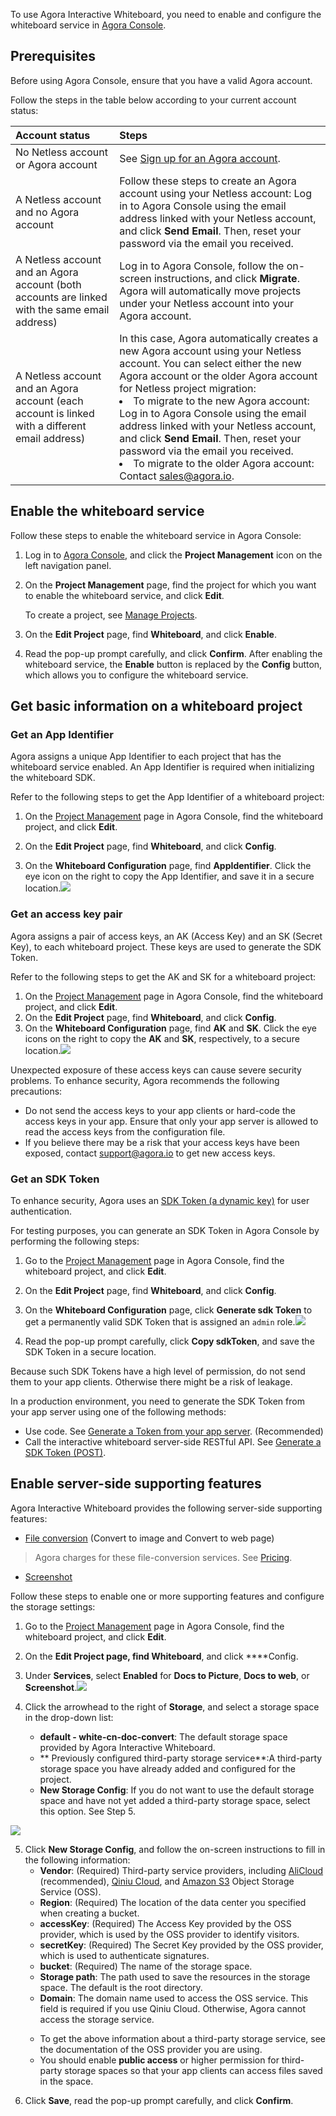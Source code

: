 To use Agora Interactive Whiteboard, you need to enable and configure the whiteboard service in [Agora Console](https://console.agora.io/#onboarding).


## Prerequisites

Before using Agora Console, ensure that you have a valid Agora account.

Follow the steps in the table below according to your current account status:

| Account status | Steps |
| :----------------------------------------------------------- | :----------------------------------------------------------- |
| No Netless account or Agora account | See [Sign up for an Agora account](https://docs.agora.io/cn/AgoraPlatform/sign_in_and_sign_up?platform=AllPlatforms). |
| A Netless account and no Agora account | Follow these steps to create an Agora account using your Netless account: Log in to Agora Console using the email address linked with your Netless account, and click **Send Email**. Then, reset your password via the email you received. |
| A Netless account and an Agora account (both accounts are linked with the same email address) | Log in to Agora Console, follow the on-screen instructions, and click **Migrate**. Agora will automatically move projects under your Netless account into your Agora account. |
| A Netless account and an Agora account (each account is linked with a different email address) | In this case, Agora automatically creates a new Agora account using your Netless account. You can select either the new Agora account or the older Agora account for Netless project migration:<li>To migrate to the new Agora account: Log in to Agora Console using the email address linked with your Netless account, and click **Send Email**. Then, reset your password via the email you received.<li>To migrate to the older Agora account: Contact sales@agora.io. |

## Enable the whiteboard service

Follow these steps to enable the whiteboard service in Agora Console:

1. Log in to [Agora Console](https://console.agora.io/), and click the **Project Management** icon on the left navigation panel.

2. On the **Project Management** page, find the project for which you want to enable the whiteboard service, and click **Edit**.

   <div class="alert note"> To create a project, see <a href="https://docs.agora.io/cn/AgoraPlatform/manage_projects?platform=AllPlatforms">Manage Projects</a >.</div>
3. On the **Edit Project** page, find **Whiteboard**, and click **Enable**.
4. Read the pop-up prompt carefully, and click **Confirm**. 
After enabling the whiteboard service, the **Enable** button is replaced by the **Config** button, which allows you to configure the whiteboard service.

## Get basic information on a whiteboard project

### Get an App Identifier

Agora assigns a unique App Identifier to each project that has the whiteboard service enabled. An App Identifier is required when initializing the whiteboard SDK.

Refer to the following steps to get the App Identifier of a whiteboard project:

1. On the [Project Management](https://console.agora.io/projects) page in Agora Console, find the whiteboard project, and click **Edit**.

2. On the **Edit Project** page, find **Whiteboard**, and click **Config**.

3. On the **Whiteboard Configuration** page, find **AppIdentifier**. Click the eye icon on the right to copy the App Identifier, and save it in a secure location.![](https://web-cdn.agora.io/docs-files/1616656656727)



### Get an access key pair

Agora assigns a pair of access keys, an AK (Access Key) and an SK (Secret Key), to each whiteboard project. These keys are used to generate the SDK Token.

Refer to the following steps to get the AK and SK for a whiteboard project:

1. On the [Project Management](https://console.agora.io/projects) page in Agora Console, find the whiteboard project, and click **Edit**.
2. On the **Edit Project** page, find **Whiteboard**, and click **Config**.
3. On the **Whiteboard Configuration** page, find **AK** and **SK**. Click the eye icons on the right to copy the **AK** and **SK**, respectively, to a secure location.![](https://web-cdn.agora.io/docs-files/1616656748111)


<div class="alert note">Unexpected exposure of these access keys can cause severe security problems. To enhance security, Agora recommends the following precautions:

- Do not send the access keys to your app clients or hard-code the access keys in your app. Ensure that only your app server is allowed to read the access keys from the configuration file.
- If you believe there may be a risk that your access keys have been exposed, contact support@agora.io to get new access keys.</div>

### Get an SDK Token

To enhance security, Agora uses an [SDK Token (a dynamic key)](/cn/whiteboard/whiteboard_token_overview) for user authentication.

For testing purposes, you can generate an SDK Token in Agora Console by performing the following steps:

1. Go to the [Project Management](https://console.agora.io/projects) page in Agora Console, find the whiteboard project, and click **Edit**.

2. On the **Edit Project** page, find **Whiteboard**, and click **Config**.

3. On the **Whiteboard Configuration** page, click **Generate sdk Token** to get a permanently valid SDK Token that is assigned an `admin` role.![](https://web-cdn.agora.io/docs-files/1616656760399)


4. Read the pop-up prompt carefully, click **Copy sdkToken**, and save the SDK Token in a secure location.


<div class="alert note">Because such SDK Tokens have a high level of permission, do not send them to your app clients. Otherwise there might be a risk of leakage.</div>

In a production environment, you need to generate the SDK Token from your app server using one of the following methods:

- Use code. See [Generate a Token from your app server](/cn/whiteboard/generate_whiteboard_token_at_app_server). (Recommended)
- Call the interactive whiteboard server-side RESTful API. See [Generate a SDK Token (POST)](/cn/whiteboard/generate_whiteboard_token).

## Enable server-side supporting features

Agora Interactive Whiteboard provides the following server-side supporting features:

- [File conversion](/cn/whiteboard/file_conversion_overview) (Convert to image and Convert to web page)

> Agora charges for these file-conversion services. See [Pricing](/cn/whiteboard/billing_whiteboard).

- [Screenshot](/cn/whiteboard/whiteboard_screenshot)

Follow these steps to enable one or more supporting features and configure the storage settings:

1. Go to the [Project Management](https://console.agora.io/projects) page in Agora Console, find the whiteboard project, and click **Edit**.

2. On the **Edit Project **page, find **Whiteboard******, and click ****Config.

3. Under **Services**, select **Enabled** for **Docs to Picture**, **Docs to web**, or **Screenshot**.![](https://web-cdn.agora.io/docs-files/1616656791539)


4. Click the arrowhead to the right of **Storage**, and select a storage space in the drop-down list:

   - **default - white-cn-doc-convert**: The default storage space provided by Agora Interactive Whiteboard.
   - ** Previously configured third-party storage service**:A third-party storage space you have already added and configured for the project.
   - **New Storage Config**: If you do not want to use the default storage space and have not yet added a third-party storage space, select this option. See Step 5.

![](https://web-cdn.agora.io/docs-files/1616656819276)

5. Click **New Storage Config**, and follow the on-screen instructions to fill in the following information:
   - **Vendor**: (Required) Third-party service providers, including [AliCloud](https://www.aliyun.com/product/oss) (recommended), [Qiniu Cloud](https://www.qiniu.com/products/kodo), and [Amazon S3](https://aws.amazon.com/cn/s3/?nc2=h_m1) Object Storage Service (OSS).
   - **Region**: (Required) The location of the data center you specified when creating a bucket.
   - **accessKey**: (Required) The Access Key provided by the OSS provider, which is used by the OSS provider to identify visitors.
   - **secretKey**: (Required) The Secret Key provided by the OSS provider, which is used to authenticate signatures.
   - **bucket**: (Required) The name of the storage space.
   - **Storage path**: The path used to save the resources in the storage space. The default is the root directory.
   - **Domain**: The domain name used to access the OSS service. This field is required if you use Qiniu Cloud. Otherwise, Agora cannot access the storage service.
   <div class="alert note">
		 <ul>
	 <li>To get the above information about a third-party storage service, see the documentation of the OSS provider you are using.</li>
		<li>You should enable <b>public access</b> or higher permission for third-party storage spaces so that your app clients can access files saved in the space.</li>
		 </ul>
</div>

6. Click **Save**, read the pop-up prompt carefully, and click **Confirm**.